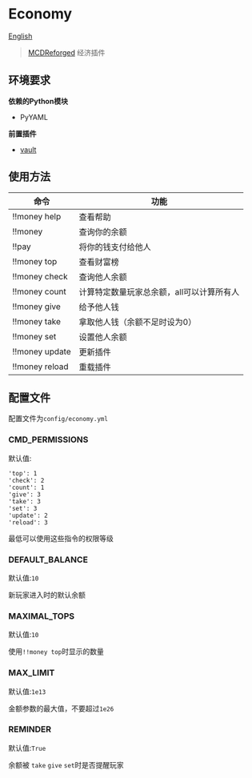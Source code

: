 # Economy

[English](https://github.com/zhang-anzhi/Economy/blob/master/readme_en.md)

> [MCDReforged](https://github.com/Fallen-Breath/MCDReforged) 经济插件

## 环境要求

**依赖的Python模块**

- PyYAML

**前置插件**

- [vault](https://github.com/zhang-anzhi/MCDReforgedPlugins/tree/master/vault)

## 使用方法

| 命令 | 功能 |
|---|---|
| !!money help | 查看帮助 |
| !!money | 查询你的余额 |
| !!pay <player> <amount> | 将你的钱支付给他人 |
| !!money top | 查看财富榜 |
| !!money check <player> | 查询他人余额 |
| !!money count <number> | 计算特定数量玩家总余额，all可以计算所有人 |
| !!money give <player> <amount> | 给予他人钱 |
| !!money take <player> <amount> | 拿取他人钱（余额不足时设为0） |
| !!money set <player> <amount> | 设置他人余额 |
| !!money update | 更新插件 |
| !!money reload | 重载插件 |

## 配置文件
配置文件为`config/economy.yml`

### CMD_PERMISSIONS
默认值:
```
'top': 1
'check': 2
'count': 1
'give': 3
'take': 3
'set': 3
'update': 2
'reload': 3
```

最低可以使用这些指令的权限等级

### DEFAULT_BALANCE
默认值:`10`

新玩家进入时的默认余额

### MAXIMAL_TOPS
默认值:`10`

使用`!!money top`时显示的数量

### MAX_LIMIT
默认值:`1e13`

金额参数的最大值，不要超过`1e26`

### REMINDER
默认值:`True`

余额被 `take` `give` `set`时是否提醒玩家